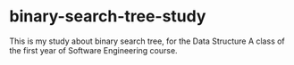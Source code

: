 # binary-search-tree-study
This is my study about binary search tree, for the Data Structure A class of the first year of Software Engineering course.
